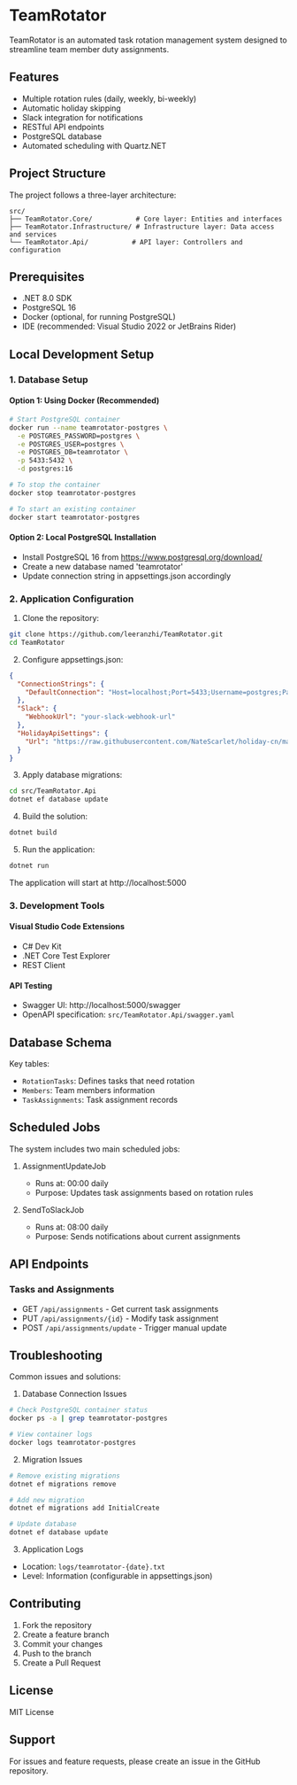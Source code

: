 # TeamRotator

TeamRotator is an automated task rotation management system designed to streamline team member duty assignments.

## Features

- Multiple rotation rules (daily, weekly, bi-weekly)
- Automatic holiday skipping
- Slack integration for notifications
- RESTful API endpoints
- PostgreSQL database
- Automated scheduling with Quartz.NET

## Project Structure

The project follows a three-layer architecture:

```
src/
├── TeamRotator.Core/           # Core layer: Entities and interfaces
├── TeamRotator.Infrastructure/ # Infrastructure layer: Data access and services
└── TeamRotator.Api/           # API layer: Controllers and configuration
```

## Prerequisites

- .NET 8.0 SDK
- PostgreSQL 16
- Docker (optional, for running PostgreSQL)
- IDE (recommended: Visual Studio 2022 or JetBrains Rider)

## Local Development Setup

### 1. Database Setup

#### Option 1: Using Docker (Recommended)
```bash
# Start PostgreSQL container
docker run --name teamrotator-postgres \
  -e POSTGRES_PASSWORD=postgres \
  -e POSTGRES_USER=postgres \
  -e POSTGRES_DB=teamrotator \
  -p 5433:5432 \
  -d postgres:16

# To stop the container
docker stop teamrotator-postgres

# To start an existing container
docker start teamrotator-postgres
```

#### Option 2: Local PostgreSQL Installation
- Install PostgreSQL 16 from https://www.postgresql.org/download/
- Create a new database named 'teamrotator'
- Update connection string in appsettings.json accordingly

### 2. Application Configuration

1. Clone the repository:
```bash
git clone https://github.com/leeranzhi/TeamRotator.git
cd TeamRotator
```

2. Configure appsettings.json:
```json
{
  "ConnectionStrings": {
    "DefaultConnection": "Host=localhost;Port=5433;Username=postgres;Password=postgres;Database=teamrotator"
  },
  "Slack": {
    "WebhookUrl": "your-slack-webhook-url"
  },
  "HolidayApiSettings": {
    "Url": "https://raw.githubusercontent.com/NateScarlet/holiday-cn/master"
  }
}
```

3. Apply database migrations:
```bash
cd src/TeamRotator.Api
dotnet ef database update
```

4. Build the solution:
```bash
dotnet build
```

5. Run the application:
```bash
dotnet run
```

The application will start at http://localhost:5000

### 3. Development Tools

#### Visual Studio Code Extensions
- C# Dev Kit
- .NET Core Test Explorer
- REST Client

#### API Testing
- Swagger UI: http://localhost:5000/swagger
- OpenAPI specification: `src/TeamRotator.Api/swagger.yaml`

## Database Schema

Key tables:
- `RotationTasks`: Defines tasks that need rotation
- `Members`: Team members information
- `TaskAssignments`: Task assignment records

## Scheduled Jobs

The system includes two main scheduled jobs:

1. AssignmentUpdateJob
   - Runs at: 00:00 daily
   - Purpose: Updates task assignments based on rotation rules

2. SendToSlackJob
   - Runs at: 08:00 daily
   - Purpose: Sends notifications about current assignments

## API Endpoints

### Tasks and Assignments
- GET `/api/assignments` - Get current task assignments
- PUT `/api/assignments/{id}` - Modify task assignment
- POST `/api/assignments/update` - Trigger manual update

## Troubleshooting

Common issues and solutions:

1. Database Connection Issues
```bash
# Check PostgreSQL container status
docker ps -a | grep teamrotator-postgres

# View container logs
docker logs teamrotator-postgres
```

2. Migration Issues
```bash
# Remove existing migrations
dotnet ef migrations remove

# Add new migration
dotnet ef migrations add InitialCreate

# Update database
dotnet ef database update
```

3. Application Logs
- Location: `logs/teamrotator-{date}.txt`
- Level: Information (configurable in appsettings.json)

## Contributing

1. Fork the repository
2. Create a feature branch
3. Commit your changes
4. Push to the branch
5. Create a Pull Request

## License

MIT License

## Support

For issues and feature requests, please create an issue in the GitHub repository. 